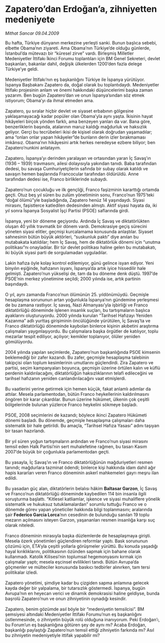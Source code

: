 # Zapatero’dan Erdoğan’a, zihniyetten medeniyete

*Mithat Sancar 09.04.2009*

<div class="taraf_structure_2col_1zq">
<div class="margen_n">



 <p>Bu hafta, Türkiye dünyanın merkezine yerleşti sanki. Bunun başlıca sebebi, elbette Obama’nın ziyareti. Ama Obama’nın Türkiye’de olduğu günlerde, İstanbul’da mütevazı bir “küresel zirve” vardı. Birleşmiş Milletler Medeniyetler İttifakı İkinci Forumu toplantıları için BM Genel Sekreteri, devlet başkanları, bakanlar dahil, değişik ülkelerden 1200’den fazla delege Türkiye’ye geldi. <br/><br/>Medeniyetler İttifakı’nın eş başkanlığını Türkiye ile İspanya yürütüyor. İspanya Başbakanı Zapatero da, doğal olarak bu toplantıdaydı. Medeniyetler İttifakı projesinin anlam ve önemi hakkındaki düşüncelerimi başka zaman yazarım. Ben bugün Zapatero’dan ve onun İspanya’sından söz etmek istiyorum; Obama’yı da ihmal etmeden ama. <br/><br/>Zapatero, şu sıralar hiçbir devlet ve siyaset erbabının gölgesine yaklaşamayacağı kadar popüler olan Obama’yla aynı yaşta. İkisinin hayat hikâyeleri birçok yönden farklı, ama benzeyen yanları da var. Bana göre, benzerliklerin başında, atalarının maruz kaldığı mağdurluk ve haksızlık geliyor. Gerçi bu tecrübeleri ikisi de kişisel olarak doğrudan yaşamadılar; ama “onları onlar yapan hikâyeler”de bunların derin izler bırakmaması imkânsız. Obama’nın hikâyesini artık herkes neredeyse ezbere biliyor; ben Zapatero’nunkini anlatayım. <br/><br/>Zapatero, İspanya’yı derinden yaralayan ve ortasından yaran İç Savaş’ın (1936 – 1939) travmasını, ailesi dolayısıyla yakından tanıdı. Baba tarafından dedesi, bu savaşa Cumhuriyetçilerin safında bir subay olarak katıldı ve savaşın hemen başlarında Francocular tarafından öldürüldü. Anne tarafından dedesi ise, Franco birliklerinde subaydı. <br/><br/>Zapatero’nun çocukluğu ve ilk gençliği, Franco faşizminin kararttığı ortamda geçti. Otuz beş yıl süren bu zulüm yönetiminin sonu, Franco’nun 1975’teki “doğal ölümü”yle başladığında, Zapatero henüz 14 yaşındaydı. Siyasi mirasını, faşistlerce katledilen dedesinden almıştı. Aktif siyasi hayata da, iki yıl sonra İspanya Sosyalist İşçi Partisi (PSOE) saflarında girdi. <br/><br/>İspanya, yeni bir döneme geçiyordu. Ardında İç Savaş ve diktatörlükten oluşan 40 yıllık travmatik bir dönem vardı. Demokrasiye geçiş sürecini yöneten siyasi elitler, geçmişi kurcalamama konusunda anlaştılar. Siyaset sahnesinin bütün büyük aktörleri, “suskunluk paktı” diye anılan bu mutabakata katıldılar; hem İç Savaş, hem de diktatörlük dönemi için “unutma politikası”nı onayladılar. Bir tür devlet politikası haline gelen bu mutabakatı, iki büyük siyasi parti de sorgulamadan uyguladılar. <br/><br/>Lakin hafıza öyle kolay kontrol edilemiyor, günü gelince isyan ediyor. Yeni binyılın eşiğinde, hafızanın isyanı, İspanya’da artık iyice hissedilir hale gelmişti. Zapatero’nun yükselişi de, tam da bu döneme denk düştü. 1997’de PSOE’nin merkez yönetimine seçildi; 2000 yılında ise, artık partinin başındaydı. <br/><br/>O yıl, aynı zamanda Franco’nun ölümünün 25. yıldönümüydü. Geçmişle hesaplaşma sorununun artan yoğunlukla İspanya’nın gündemine yerleşmesi de bu zamana rastlıyor. İç savaş, Nazi Almanyası’yla işbirliği ve Franco diktatörlüğü döneminde işlenen insanlık suçları, bu tartışmaların başlıca ayaklarını oluşturuyordu. 2000 yılında kurulan “Tarihsel Hafızayı Yeniden Kazanma” adlı yurttaş girişiminin öncülüğünde yürütülen, İç Savaş’ta ve Franco diktatörlüğü döneminde kaybolan binlerce kişinin akıbetini araştırma çalışmaları yaygınlaşıyordu. Bu çalışmalara başka örgütler de katılıyor, toplu mezarlar tespit ediliyor, açılıyor; kemikler toplanıyor, ölüler yeniden gömülüyordu. <br/><br/>2004 yılında yapılan seçimlerde, Zapatero’nun başkanlığında PSOE kimsenin beklemediği bir zafer kazandı. Bu zafer, geçmişle hesaplaşma talebinin takipçisi olan toplum kesimlerinin umutlarını güçlendirdi. Zira Zapatero ve partisi, seçim kampanyaları boyunca, geçmişin üzerine örtülen kalın ve küflü perdenin kaldırılacağını, diktatörlüğün haksızlıklarının telafi edileceğini ve tarihsel hafızanın yeniden canlandırılacağını vaat etmişlerdi. <br/><br/>Bu vaatlerini yerine getirmek için hemen küçük, fakat anlamlı adımlar da attılar. Mesela parlamentodan, bütün Franco heykellerinin kaldırılmasını öngören bir karar çıkardılar. Bunun üzerine hükümet, ülkenin çok çeşitli bölgelerinde bulunan yüzlerce Franco heykelini sökmeye başladı. <br/><br/>PSOE, 2008 seçimlerini de kazandı; böylece ikinci Zapatero Hükümeti dönemi başladı. Bu dönemde, geçmişle hesaplaşma çalışmaları daha sistematik bir hale getirildi. Bu amaçla, “Tarihsel Hafıza Yasası” adını taşıyan bir tasarı hazırlandı. <br/><br/>Bir yıl süren yoğun tartışmaların ardından ve Franco’nun siyasi mirasını temsil eden Halk Partisi’nin sert muhalefetine rağmen, bu tasarı Kasım 2007’de büyük bir çoğunlukla parlamentodan geçti. <br/><br/>Bu yasayla, İç Savaş’ın ve Franco diktatörlüğünün mağduriyetleri resmen tanındı; mağdurlara tazminat ödendi; binlerce kişi hakkında idam dahil ağır hapis kararları veren Franco döneminin askerî mahkemeleri gayrı meşru ilan edildi. <br/><br/>Bu yasadan güç alan, diktatörlerin belalısı hâkim <b>Baltasar Garzon</b>, İç Savaş ve Franco’nun diktatörlüğü döneminde kaybedilen 114 bin insanla ilgili soruşturma başlattı. “Kitlesel katliamlar, işkence ve siyasi muhaliflere yönelik sistematik ve hukuksuz tutuklamalardan” sorumlu tuttuğu Franco ve o dönemde görev yapan yöneticiler hakkında bilgi toplanmasını; aralarında şair <b>Federico Garcia Lorca</b>’nın cesedinin de bulunduğu sanılan 19 toplu mezarın açılmasını isteyen Garzon, yaşananları resmen insanlığa karşı suç olarak niteledi. <br/><br/>Franco döneminin mirasıyla başka düzlemlerde de hesaplaşmaya girişti. Mesela özerk yönetimleri güçlendiren reformlar yaptı. Bask sorununun çözümü için, ETA’yla çeşitli yollarla görüşmeler yürüttü. Bu konuda yaşadığı hayal kırıklıklarını, politikasının özünden sapmak için bahane olarak kullanmadı. Katolik Kilisesi’nin toplumsal hegemonyasını kırmak için çalışmalar yaptı; mesela eşcinsel evlilikleri tanıdı. Bütün Avrupa’da göçmenler ve mülteciler konusunda baskıcı tedbirler alınırken, tam tersi politikalar izledi. <br/><br/>Zapatero yönetimi, şimdiye kadar bu çizgiden sapma anlamına gelecek kayda değer bir yalpalama, bir tutarsızlık göstermedi. İspanya, bugün Avrupa’nın en heyecan verici ve dinamik demokrasisi haline geldiyse, bunda başrolü Zapatero’nun ve onun zihniyetinin oynadığı kesindir. <br/><br/>Zapatero, benim gözümde asıl böyle bir “medeniyetin temsilcisi”. BM şemsiyesi altındaki Medeniyetler İttifakı Forumu’nun eş başkanlığını üstlenmesinde, o zihniyetin büyük rolü olduğuna inanıyorum. Peki Erdoğan’ı, bu Forum’un eş başkanlığına götüren şey de aynı mı? Acaba Erdoğan, başkanlığı paylaştığı Zapatero’nun temsil ettiği zihniyetin farkında mı? Asıl bu zihniyetin medeniyetiyle ittifak yapabilir mi?</p>
<br/>
<br/>
<br/>



<br/>


<div id="taraf_not">
</div>

</div>


</div>
